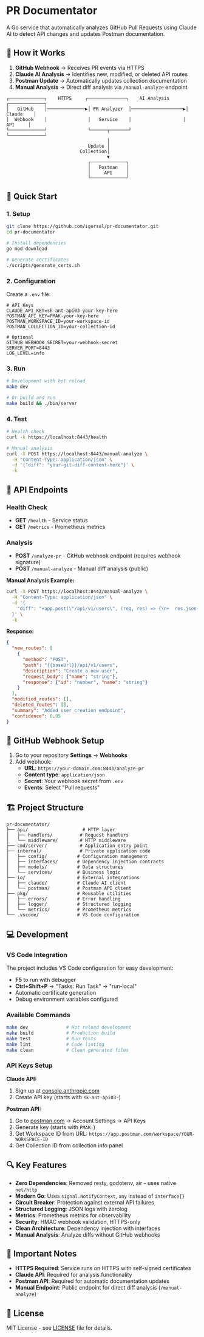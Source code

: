 # PR Documentator

A Go service that automatically analyzes GitHub Pull Requests using Claude AI to detect API changes and updates Postman documentation.

## 🎯 How it Works

1. **GitHub Webhook** → Receives PR events via HTTPS
2. **Claude AI Analysis** → Identifies new, modified, or deleted API routes  
3. **Postman Update** → Automatically updates collection documentation
4. **Manual Analysis** → Direct diff analysis via `/manual-analyze` endpoint

```
┌─────────────┐    HTTPS     ┌──────────────┐    AI Analysis    ┌─────────────┐
│   GitHub    │──────────────▶│ PR Analyzer  │───────────────────▶│   Claude    │
│  Webhook    │               │   Service    │                   │     API     │
└─────────────┘               └──────┬───────┘                   └─────────────┘
                                     │
                              Update │
                           Collection│
                                     ▼
                              ┌─────────────┐
                              │   Postman   │
                              │     API     │
                              └─────────────┘
```

## 🚀 Quick Start

### 1. Setup

```bash
git clone https://github.com/igorsal/pr-documentator.git
cd pr-documentator

# Install dependencies
go mod download

# Generate certificates
./scripts/generate_certs.sh
```

### 2. Configuration

Create a `.env` file:

```env
# API Keys
CLAUDE_API_KEY=sk-ant-api03-your-key-here
POSTMAN_API_KEY=PMAK-your-key-here
POSTMAN_WORKSPACE_ID=your-workspace-id
POSTMAN_COLLECTION_ID=your-collection-id

# Optional
GITHUB_WEBHOOK_SECRET=your-webhook-secret
SERVER_PORT=8443
LOG_LEVEL=info
```

### 3. Run

```bash
# Development with hot reload
make dev

# Or build and run
make build && ./bin/server
```

### 4. Test

```bash
# Health check
curl -k https://localhost:8443/health

# Manual analysis
curl -X POST https://localhost:8443/manual-analyze \
  -H "Content-Type: application/json" \
  -d '{"diff": "your-git-diff-content-here"}' \
  -k
```

## 📡 API Endpoints

### Health Check
- **GET** `/health` - Service status
- **GET** `/metrics` - Prometheus metrics  

### Analysis
- **POST** `/analyze-pr` - GitHub webhook endpoint (requires webhook signature)
- **POST** `/manual-analyze` - Manual diff analysis (public)

**Manual Analysis Example:**
```bash
curl -X POST https://localhost:8443/manual-analyze \
  -H "Content-Type: application/json" \
  -d '{
    "diff": "+app.post(\"/api/v1/users\", (req, res) => {\n+  res.json({id: 1, name: req.body.name});\n+});"
  }' \
  -k
```

**Response:**
```json
{
  "new_routes": [
    {
      "method": "POST",
      "path": "{{baseUrl}}/api/v1/users",
      "description": "Create a new user",
      "request_body": {"name": "string"},
      "response": {"id": "number", "name": "string"}
    }
  ],
  "modified_routes": [],
  "deleted_routes": [],
  "summary": "Added user creation endpoint",
  "confidence": 0.95
}
```

## 🔧 GitHub Webhook Setup

1. Go to your repository **Settings** → **Webhooks**
2. Add webhook:
   - **URL**: `https://your-domain.com:8443/analyze-pr`
   - **Content type**: `application/json`
   - **Secret**: Your webhook secret from `.env`
   - **Events**: Select "Pull requests"

## 🏗️ Project Structure

```
pr-documentator/
├── api/                    # HTTP layer
│   ├── handlers/          # Request handlers
│   └── middleware/        # HTTP middleware
├── cmd/server/            # Application entry point
├── internal/              # Private application code
│   ├── config/           # Configuration management
│   ├── interfaces/       # Dependency injection contracts
│   ├── models/           # Data structures
│   └── services/         # Business logic
├── io/                   # External integrations
│   ├── claude/           # Claude AI client
│   └── postman/          # Postman API client
├── pkg/                  # Reusable utilities
│   ├── errors/           # Error handling
│   ├── logger/           # Structured logging
│   └── metrics/          # Prometheus metrics
└── .vscode/              # VS Code configuration
```

## 💻 Development

### VS Code Integration

The project includes VS Code configuration for easy development:

- **F5** to run with debugger
- **Ctrl+Shift+P** → "Tasks: Run Task" → "run-local"
- Automatic certificate generation
- Debug environment variables configured

### Available Commands

```bash
make dev              # Hot reload development
make build            # Production build
make test             # Run tests
make lint             # Code linting
make clean            # Clean generated files
```

### API Keys Setup

**Claude API:**
1. Sign up at [console.anthropic.com](https://console.anthropic.com)
2. Create API key (starts with `sk-ant-api03-`)

**Postman API:**
1. Go to [postman.com](https://postman.com) → Account Settings → API Keys
2. Generate key (starts with `PMAK-`)
3. Get Workspace ID from URL: `https://app.postman.com/workspace/YOUR-WORKSPACE-ID`
4. Get Collection ID from collection info panel

## 🔍 Key Features

- **Zero Dependencies**: Removed resty, godotenv, air - uses native `net/http`
- **Modern Go**: Uses `signal.NotifyContext`, `any` instead of `interface{}`
- **Circuit Breaker**: Protection against external API failures
- **Structured Logging**: JSON logs with zerolog
- **Metrics**: Prometheus metrics for observability
- **Security**: HMAC webhook validation, HTTPS-only
- **Clean Architecture**: Dependency injection with interfaces
- **Manual Analysis**: Analyze diffs without GitHub webhooks

## 🚨 Important Notes

- **HTTPS Required**: Service runs on HTTPS with self-signed certificates
- **Claude API**: Required for analysis functionality
- **Postman API**: Required for automatic documentation updates
- **Manual Endpoint**: Public endpoint for direct diff analysis (`/manual-analyze`)

## 📝 License

MIT License - see [LICENSE](LICENSE) file for details.